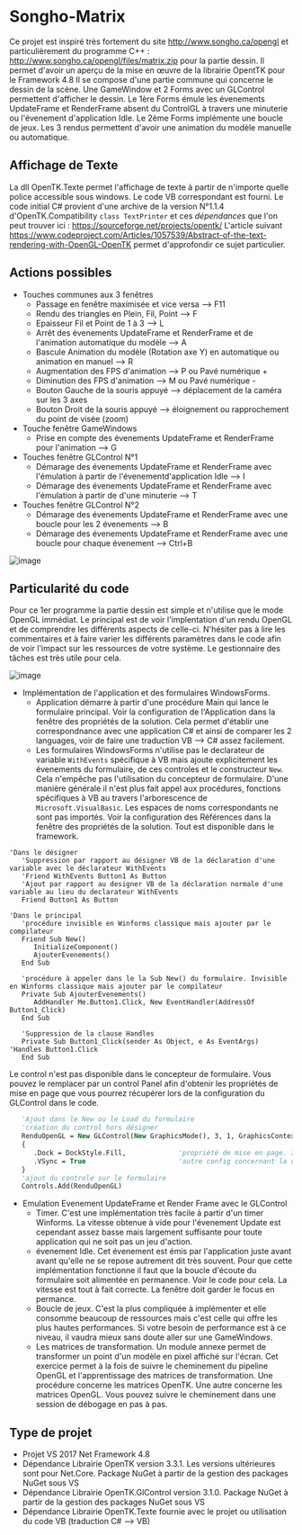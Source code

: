 # Songho-Matrix
Ce projet est inspiré très fortement du site http://www.songho.ca/opengl et particulièrement du programme C++ : http://www.songho.ca/opengl/files/matrix.zip pour la partie dessin. 
Il permet d'avoir un aperçu de la mise en œuvre de la librairie OpentTK pour le Framework 4.8
Il se compose d'une partie commune qui concerne le dessin de la scène. Une GameWindow et 2 Forms avec un GLControl permettent d'afficher le dessin.
Le 1ère Forms émule les évenements UpdateFrame et RenderFrame absent du ControlGL à travers une minuterie ou l'évenement d'application Idle.
Le 2ème Forms implémente une boucle de jeux.
Les 3 rendus permettent d'avoir une animation du modèle manuelle ou automatique.

## Affichage de Texte
La dll OpenTK.Texte permet l'affichage de texte à partir de n'importe quelle police accessible sous windows. Le code VB correspondant est fourni. 
Le code initial C# provient d'une archive de la version N°1.1.4 d'OpenTK.Compatibility `class TextPrinter` et ces *dépendances* que l'on peut trouver ici : https://sourceforge.net/projects/opentk/
L'article suivant https://www.codeproject.com/Articles/1057539/Abstract-of-the-text-rendering-with-OpenGL-OpenTK permet d'approfondir ce sujet particulier.

## Actions possibles
- Touches communes aux 3 fenêtres
   - Passage en fenêtre maximisée et vice versa --> F11 
   - Rendu des triangles en Plein, Fil, Point -->  F
   - Epaisseur Fil et Point de 1 à 3 --> L
   - Arrêt des évenements UpdateFrame et RenderFrame et de l'animation automatique du modèle --> A
   - Bascule Animation du modèle (Rotation axe Y) en automatique ou animation en manuel --> R
   - Augmentation des FPS d'animation --> P ou Pavé numérique + 
   - Diminution des FPS d'animation --> M ou Pavé numérique -
   - Bouton Gauche de la souris appuyé --> déplacement de la caméra sur les 3 axes
   - Bouton Droit de la souris appuyé --> éloignement ou rapprochement du point de visée (zoom)
- Touche fenêtre GameWindows   
   - Prise en compte des évenements UpdateFrame et RenderFrame pour l'animation --> G
- Touches fenêtre GLControl N°1
   - Démarage des évenements UpdateFrame et RenderFrame avec l'émulation à partir de l'évenementd'application Idle --> I
   - Démarage des évenements UpdateFrame et RenderFrame avec l'émulation à partir de d'une minuterie --> T
- Touches fenêtre GLControl N°2
   - Démarage des évenements UpdateFrame et RenderFrame avec une boucle pour les 2 évenements --> B
   - Démarage des évenements UpdateFrame et RenderFrame avec une boucle pour chaque évenement --> Ctrl+B

![image](https://user-images.githubusercontent.com/81978881/114317360-045a4300-9b08-11eb-8be9-669bc93e583d.png)

## Particularité du code
Pour ce 1er programme la partie dessin est simple et n'utilise que le mode OpenGL immédiat. Le principal est de voir l'implentation d'un rendu OpenGL et de comprendre les différents aspects de celle-ci. N'hésiter pas à lire les commentaires et à faire varier les différents paramètres dans le code afin de voir l'impact sur les ressources de votre système. Le gestionnaire des tâches est très utile pour cela.

![image](https://user-images.githubusercontent.com/81978881/114319810-56549600-9b13-11eb-883e-14e1d74c96a7.png)

- Implémentation de l'application et des formulaires WindowsForms. 
   - Application démarre à partir d'une procédure Main qui lance le formulaire principal. Voir la configuration de l'Application dans la fenêtre des propriétés de la solution. Cela permet d'établir une correspondnance avec une application C# et ainsi de comparer les 2 languages, voir de faire une traduction VB --> C# assez facilement.
   - Les formulaires WindowsForms n'utilise pas le declarateur de variable `WithEvents` spécifique à VB mais ajoute explicitement les évenements du formulaire, de ces controles et le constructeur `New`. Cela n'empêche pas l'utilisation du concepteur de formulaire. D'une manière générale il n'est plus fait appel aux procédures, fonctions spécifiques à VB au travers l'arborescence de `Microsoft.VisualBasic`. Les espaces de noms correspondants ne sont pas importés. Voir la configuration des Références dans la fenêtre des propriétés de la solution. Tout est disponible dans le framework.
```vb.net
'Dans le désigner
   'Suppression par rapport au désigner VB de la déclaration d'une variable avec le déclarateur WithEvents
   'Friend WithEvents Button1 As Button
   'Ajout par rapport au designer VB de la déclaration normale d'une variable au lieu du declarateur WithEvents
   Friend Button1 As Button
    
'Dans le principal
   'procédure invisible en Winforms classique mais ajouter par le compilateur
   Friend Sub New()
      InitializeComponent()
      AjouterEvenements()
   End Sub
   
   'procédure à appeler dans le la Sub New() du formulaire. Invisible en Winforms classique mais ajouter par le compilateur
   Private Sub AjouterEvenements()
      AddHandler Me.Button1.Click, New EventHandler(AddressOf Button1_Click)
   End Sub
   
   'Suppression de la clause Handles
   Private Sub Button1_Click(sender As Object, e As EventArgs) 'Handles Button1.Click
   End Sub
```
Le control n'est pas disponible dans le concepteur de formulaire. Vous pouvez le remplacer par un control Panel afin d'obtenir les propriétés de mise en page que vous pourrez récupérer lors de la configuration du GLControl dans le code.
```vb
   'Ajout dans le New ou le Load du formulaire
   'création du control hors désigner
   RenduOpenGL = New GLControl(New GraphicsMode(), 3, 1, GraphicsContextFlags.Default) With 
   {
      .Dock = DockStyle.Fill,             'propriété de mise en page. Ici un seul control sur toute la surface client du formulaire
      .VSync = True                       'autre config concernant la qualité de l'affichage
   }
   'ajout du controle sur le formulaire
   Controls.Add(RenduOpenGL)
```
- Emulation Evenement UpdateFrame et Render Frame avec le GLControl
   - Timer. C'est une implémentation très facile à partir d'un timer Winforms. La vitesse obtenue à vide pour l'évenement Update est cependant assez basse mais largement suffisante pour toute application qui ne soit pas un jeu d'action.
   - évenement Idle. Cet évenement est émis par l'application juste avant avant qu'elle ne se repose autrement dit très souvent. Pour que cette implémentation fonctionne il faut que la boucle d'écoute du formulaire soit alimentée en permanence. Voir le code pour cela. La vitesse est tout à fait correcte. La fenêtre doit garder le focus en permance. 
   - Boucle de jeux. C'est la plus compliquée à implémenter et elle consomme beaucoup de ressources mais c'est celle qui offre les plus hautes performances. Si votre besoin de performance est à ce niveau, il vaudra mieux sans doute aller sur une GameWindows.
   - Les matrices de transformation. Un module annexe permet de transformer un point d'un modèle en pixel affiché sur l'écran. Cet exercice permet à la fois de suivre le cheminement du pipeline OpenGL et l'apprentissage des matrices de transformation. Une procédure concerne les matrices OpenTK. Une autre concerne les matrices OpenGL. Vous pouvez suivre le cheminement dans une session de débogage en pas à pas.

## Type de projet
- Projet VS 2017 Net Framework 4.8
- Dépendance Librairie OpenTK version 3.3.1. Les versions ultérieures sont pour Net.Core. Package NuGet à partir de la gestion des packages NuGet sous VS
- Dépendance Librairie OpenTK.GlControl version 3.1.0. Package NuGet à partir de la gestion des packages NuGet sous VS
- Dépendance Librairie OpenTK.Texte fournie avec le projet ou utilisation du code VB (traduction C# --> VB)
